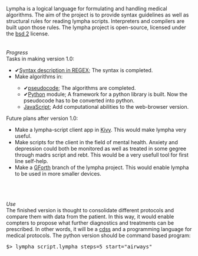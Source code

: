 <script>
document.getElementById( "aboutsmall").style.backgroundColor="#EFAB00";
document.getElementById( "abouttext").style.color="#000000";
document.getElementById( "about").className="menu2active";
</script>
<span class="sc">Lympha</span> is a logical language for formulating and handling medical algorithms. The aim of the project is to provide syntax guidelines as well as structural rules for reading <span class="sc">lympha</span> scripts. Interpreters and compilers are built upon those rules. The <span class="sc">lympha</span> project is open-source, licensed under the <span class="sc">[bsd 2](http://opensource.org/licenses/BSD-2-Clause)</span> license.<br><br>
<br>
<a name="progress" style="font-weight:bold;"></a>
<span style="font-style:italic">Progress</span><br>
Tasks in making version 1.0:
</p>
<p class="box";>
<ul class="box";>
<li> <span class="checked">✔</span><a href="https://github.com/RickardHultgren/lympha/blob/master/LYMPHA_syntax.0.9.pdf">Syntax description in REGEX</a>; The syntax is completed.</li>
<li>Make algorithms in:</li>
<ul>
<li><span class="checked">✔</span><a href="https://github.com/RickardHultgren/lympha/blob/master/LYMPHA_algorithm.0.9.pdf">pseudocode</a>; The algorithms are completed.</li>
<li><span class="checked">✔</span><a href="https://github.com/RickardHultgren/lympha/tree/python">Python</a> module; A framework for a python library is built. Now the pseudocode has to be converted into python.</li>
<li><a href="https://github.com/RickardHultgren/lympha/tree/JavaScript">JavaScript</a>; Add computational abilities to the web-browser version.</li>
</ul>
</ul>
</p>
<p>

Future plans after version 1.0:
<ul>
<li>Make a <span class="sc">lympha</span>-script client app in <a href="https://kivy.org/">Kivy</a>. This would make <span class="sc">lympha</span> very useful.</li>
<li>Make scripts for the client in the field of mental health. Anxiety and depression could both be monitored as well as treated in some gegree through <span class="sc">madrs</span> script and <span class="sc">rebt</span>. This would be a very usefull tool for first line self-help.</li>
<li>Make a <a href="https://www.gnu.org/software/gforth/">GForth</a> branch of the <span class="sc">lympha</span> project. This would enable <span class="sc">lympha</span> to be used in more smaller devices.</li>
</ul>
<br><br><br>
<a name="use" style="font-weight:bold;"></a>
<span style="font-style:italic">Use</span><br>
The finished version is thought to consolidate different protocols and compare them with data from the patient. In this way, it would enable compters to propose what further diagnostics and treatments can be prescribed. In other words, it will be a <a href="https://en.m.wikipedia.org/wiki/Clinical_decision_support_system " class="sc">cdss</a> and a programming language for medical protocols. The python version should be command based program:
<pre class="dragscroll">
$> lympha script.lympha steps=5 start="airways"
</pre>
